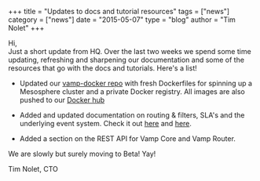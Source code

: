 +++
title = "Updates to docs and tutorial resources"
tags = ["news"]
category = ["news"]
date = "2015-05-07"
type = "blog"
author = "Tim Nolet"
+++

Hi,  
Just a short update from HQ. Over the last two weeks we spend some time updating, refreshing and sharpening our documentation 
and some of the resources that go with the docs and tutorials. Here's a list!

- Updated our [vamp-docker repo](https://github.com/magneticio/vamp-docker) with fresh Dockerfiles
for spinning up a Mesosphere cluster and a private Docker registry. All images are also pushed to our [Docker hub](https://registry.hub.docker.com/repos/magneticio/)

- Added and updated documentation on routing & filters, SLA's and the underlying event system. Check it out [here](/documentation/using-vamp/gateways-and-filters/) and [here](/documentation/using-vamp/sla-and-escalations/).

- Added a section on the REST API for Vamp Core and Vamp Router.

We are slowly but surely moving to Beta! Yay!


Tim Nolet, CTO